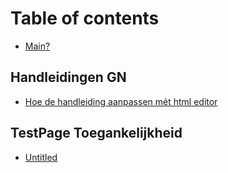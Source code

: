 # Table of contents

* [Main?](README.md)

## Handleidingen GN

* [Hoe de handleiding aanpassen mét html editor](handleidingen-gn/untitled.md)

## TestPage Toegankelijkheid

* [Untitled](testpage-toegankelijkheid/untitled.md)


